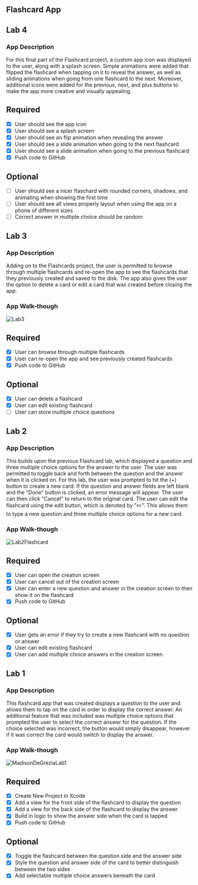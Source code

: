 ## Flashcard App

## Lab 4

### App Description
For this final part of the Flashcard project, a custom app icon was displayed to the user, along with a splash screen. Simple animations were added that flipped the flashcard when tapping on it to reveal the answer, as well as sliding animations when going from one flashcard to the next. Moreover, additional icons were added for the previous, next, and plus buttons to make the app more creative and visually appealing.

## Required
- [x] User should see the app icon 
- [x] User should see a splash screen
- [x] User should see an flip animation when revealing the answer
- [x] User should see a slide animation when going to the next flashcard
- [x] User should see a slide animation when going to the previous flashcard
- [x] Push code to GitHub
## Optional
- [ ] User should see a nicer flaschard with rounded corners, shadows, and animating when showing the first time
- [ ] User should see all views properly layout when using the app on a phone of different sizes
- [ ] Correct answer in multiple choice should be random

## Lab 3

### App Description
Adding on to the Flashcards project, the user is permitted to browse through multiple flashcards and re-open the app to see the flashcards that they previously created and saved to the disk. The app also gives the user the option to delete a card or edit a card that was created before closing the app. 

### App Walk-though
![Lab3](https://user-images.githubusercontent.com/89614960/160049163-74c6cf4c-deaf-4278-8a2e-597097d15034.gif)


## Required
- [x] User can browse through multiple flashcards
- [x] User can re-open the app and see previously created flashcards
- [x] Push code to GitHub
## Optional
- [x] User can delete a flashcard
- [x] User can edit existing flashcard
- [ ] User can store multiple choice questions

## Lab 2

### App Description
This builds upon the previous Flashcard lab, which displayed a question and three multiple choice options for the answer to the user. The user was permitted to toggle back and forth between the question and the answer when it is clicked on. For this lab, the user was prompted to hit the (+) button to create a new card. If the question and answer fields are left blank and the "Done" button is clicked, an error message will appear. The user can then click "Cancel" to return to the original card. The user can edit the flashcard using the edit button, which is denoted by "✏️". This allows them to type a new question and three multiple choice options for a new card.

### App Walk-though
![Lab2Flashcard](https://user-images.githubusercontent.com/89614960/158922761-41b8b3c6-3c5c-4986-bfd4-b3c9c2b9202f.gif)


## Required
- [x] User can open the creation screen
- [x] User can cancel out of the creation screen
- [x] User can enter a new question and answer in the creation screen to then show it on the flashcard
- [x] Push code to GitHub
## Optional
- [x] User gets an error if they try to create a new flashcard with no question or answer
- [x] User can edit existing flashcard
- [x] User can add multiple choice answers in the creation screen

## Lab 1

### App Description
This flashcard app that was created displays a question to the user and allows them to tap on the card in order to display the correct answer. An additional feature that was included was multiple choice options that prompted the user to select the correct answer for the question. If the choice selected was incorrect, the button would simply disappear, however if it was correct the card would switch to display the answer.

### App Walk-though

![MadisonDeGreziaLab1](https://user-images.githubusercontent.com/89614960/155896915-e9bf23a1-8f92-4b63-90b4-104ddeebb2e5.gif)




## Required
- [x] Create New Project in Xcode
- [x] Add a view for the front side of the flashcard to display the question
- [x] Add a view for the back side of the flashcard to display the answer
- [x] Build in logic to show the answer side when the card is tapped
- [x] Push code to GitHub
## Optional
- [x] Toggle the flashcard between the question side and the answer side
- [x] Style the question and answer side of the card to better distinguish between the two sides
- [x] Add selectable multiple choice answers beneath the card   
